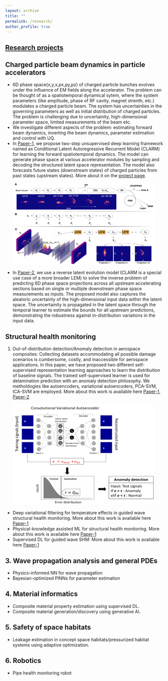 ```yaml
---
layout: archive
title: ""
permalink: /research/
author_profile: true
---
```


## <ins>Research projects</ins>
## Charged particle beam dynamics in particle accelerators
* 6D phase space(x,y,x,px,py,pz) of charged particle bunches evolves under the influence of EM fields along the accelerator. The problem can be thought of as a spatiotemporal dynamical sytem, where the system parameters (like amplitude, phase of RF cavity, magnet strenth, etc.) modulates a charged particle beam. The system has uncertainties in the governing parameters as well as initial distribution of charged particles. The problem is challenging due to uncertainity, high-dimensional parameter space, limited measurements of the beam etc.
* We investigate different aspects of the problem: estimating forward beam dynamics, inverting the beam dynamics, parameter estimation and control with UQ.
* In [Paper-1](https://www.nature.com/articles/s41598-024-68944-0), we propose two-step unsupervised deep learning framework named as Conditional Latent Autoregressive Recurrent Model (CLARM) for learning the forward spatiotemporal dynamics. The model can generate phase space at various accelerator modules by sampling and decoding the structured latent space representation. The model also forecasts future states (downstream states) of charged particles from past states (upstream states). More about it on the [project page](https://github.com/lanl/clarm).

<p align="center">
  <img src="../images/clarm_lansce.png" width="450" height="260" />
</p>

* In [Paper-2](https://arxiv.org/abs/2408.07847), we use a reverse latent evolution model (CLARM is a special use case of a more broader LEM) to solve the inverse problem of predicting 6D phase space projections across all upstream accelerating sections based on single or multiple downstream phase space measurements as inputs. The proposed model also captures the aleatoric uncertainty of the high-dimensional input data within the latent space. The uncertainity is propagated in the latent space through the temporal learner to estimate the bounds for all upstream predictions, demonstrating the robustness against in-distribution variations in the input data.

  
## Structural health monitoring
1. Out-of-distribution detection/Anomaly detection in aerospace composites: Collecting datasets accommodating all possible damage scenarios is cumbersome, costly, and inaccessible for aerospace applications. In this paper, we have proposed two different self-supervised representation learning approaches to learn the distribution of baseline signals. The trained self-supervised learner is used for delamination prediction with an anomaly detection philosophy. We metholdogies like autoencoders, variational autoencoders, PCA-SVM, ICA-SVM are employed. More about this work is available here [Paper-1](https://www.sciencedirect.com/science/article/pii/S026382232200366X), [Paper-2](https://arxiv.org/abs/2308.05350)

<p align="center">
  <img src="../images/8wcscm.png" width="450" height="320" />
</p>
  
* Deep variational filtering for temperature effects in guided wave structural health monitoring. More about this work is available here [Paper-1](https://www.spiedigitallibrary.org/conference-proceedings-of-spie/11593/1159319/Temperature-compensation-for-guided-waves-using-convolutional-denoising-autoencoders/10.1117/12.2582986.full)
* Physical-knowledge assisted ML for structural health monitoring. More about this work is available here [Paper-1](https://www.sciencedirect.com/science/article/pii/S0041624X2100086X)
* Supervised DL for guided wave SHM: More about this work is available here [Paper-1](https://www.sciencedirect.com/science/article/pii/S0957417420309234)

## 3. Wave propagation analysis and general PDEs
* Physics-informed NN for wave propagation
* Bayesian-optimized PINNs for parameter estimation

## 4. Material informatics
* Composite material property estimation using supervised DL.
* Composite material generation/discovery using generative AI.

## 5. Safety of space habitats
* Leakage estimation in concept space habitats/pressurized habitat systems using adaptive optimization.

## 6. Robotics
* Pipe health monitoring robot
